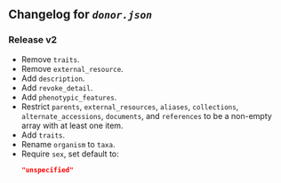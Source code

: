 ## Changelog for *`donor.json`*

### Release v2

* Remove `traits`.
* Remove `external_resource`.
* Add `description`.
* Add `revoke_detail`.
* Add `phenotypic_features`.
* Restrict `parents`, `external_resources`, `aliases`, `collections`, `alternate_accessions`, `documents`, and `references` to be a non-empty array with at least one item.
* Add `traits`.
* Rename `organism` to `taxa`.
* Require `sex`, set default to:
    ```json
    "unspecified"
    ```
